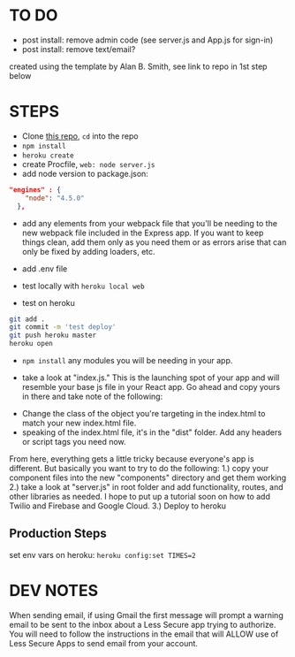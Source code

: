 # TO DO 
* post install: remove admin code (see server.js and App.js for sign-in)
* post install: remove text/email?


created using the template by Alan B. Smith, see link to repo in 1st step below

# STEPS
* Clone [this repo](https://github.com/alanbsmith/react-node-example), `cd` into the repo
* `npm install`
* `heroku create`
* create Procfile, `web: node server.js`
* add node version to package.json: 
```json
"engines" : {
    "node": "4.5.0"
  },
```
* add any elements from your webpack file that you'll be needing to the new webpack file
included in the Express app. If you want to keep things clean, add them only as you need them
or as errors arise that can only be fixed by adding loaders, etc. 

* add .env file
* test locally with `heroku local web`
* test on heroku 
```bash
git add .
git commit -m 'test deploy'
git push heroku master
heroku open
```
* `npm install` any modules you will be needing in your app. 

* take a look at "index.js." This is the launching spot of your app and will resemble your
base js file in your React app. Go ahead and copy yours in there and take note of the following:
- Change the class of the object you're targeting in the index.html to match your new index.html file.
- speaking of the index.html file, it's in the "dist" folder. Add any headers or script tags you 
need now. 

From here, everything gets a little tricky because everyone's app is different. But basically you
want to try to do the following:
1.) copy your component files into the new "components" directory and get them working
2.) take a look at "server.js" in root folder and add functionality, routes, and other libraries
as needed. I hope to put up a tutorial soon on how to add Twilio and Firebase and Google Cloud. 
3.) Deploy to heroku 




## Production Steps
set env vars on heroku: `heroku config:set TIMES=2`

# DEV NOTES
When sending email, if using Gmail the first message will prompt a warning email 
to be sent to the inbox about a Less Secure app trying to authorize. You will
need to follow the instructions in the email that will ALLOW use of Less Secure
Apps to send email from your account.
